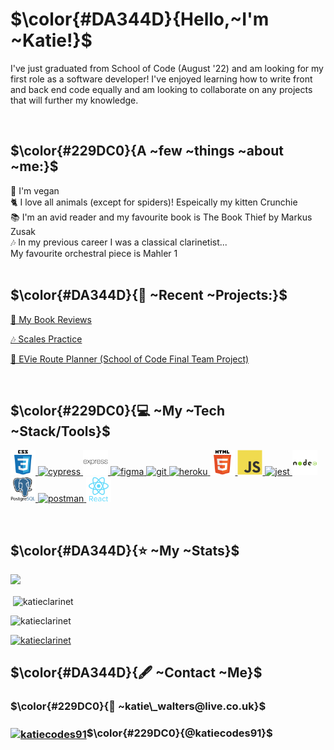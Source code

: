 # $\color{#DA344D}{Hello,~I'm ~Katie!}$
I've just graduated from School of Code (August '22) and am looking for my first role as a software developer!
I've enjoyed learning how to write front and back end code equally and am looking to collaborate on any projects that will further my knowledge.


<br>
<h2>$\color{#229DC0}{A ~few ~things ~about ~me:}$</h2>
🌱 I'm vegan <br>
🐈 I love all animals (except for spiders)! Espeically my kitten Crunchie <br>
📚 I'm an avid reader and my favourite book is The Book Thief by Markus Zusak <br>
🎶 In my previous career I was a classical clarinetist... <br>
My favourite orchestral piece is Mahler 1 <br>
<br>
<h2>$\color{#DA344D}{🍁 ~Recent ~Projects:}$</h2>     

[📘 My Book Reviews](https://github.com/KatieClarinet/BookReviews_FrontEnd)<br>     

[🎶 Scales Practice](https://github.com/KatieClarinet/MusicalScales_FrontEnd)      

[🚙 EVie Route Planner (School of Code Final Team Project)](https://github.com/SchoolOfCode/final-project_front-end-evie)


<br>
<h2>$\color{#229DC0}{💻 ~My ~Tech ~Stack/Tools}$</h2>
<p align="left"> <a href="https://www.w3schools.com/css/" target="_blank" rel="noreferrer"> <img src="https://raw.githubusercontent.com/devicons/devicon/master/icons/css3/css3-original-wordmark.svg" alt="css3" width="40" height="40"/> </a> <a href="https://www.cypress.io" target="_blank" rel="noreferrer"> <img src="https://raw.githubusercontent.com/simple-icons/simple-icons/6e46ec1fc23b60c8fd0d2f2ff46db82e16dbd75f/icons/cypress.svg" alt="cypress" width="40" height="40"/> </a> <a href="https://expressjs.com" target="_blank" rel="noreferrer"> <img src="https://raw.githubusercontent.com/devicons/devicon/master/icons/express/express-original-wordmark.svg" alt="express" width="40" height="40"/> </a> <a href="https://www.figma.com/" target="_blank" rel="noreferrer"> <img src="https://www.vectorlogo.zone/logos/figma/figma-icon.svg" alt="figma" width="40" height="40"/> </a> <a href="https://git-scm.com/" target="_blank" rel="noreferrer"> <img src="https://www.vectorlogo.zone/logos/git-scm/git-scm-icon.svg" alt="git" width="40" height="40"/> </a> <a href="https://heroku.com" target="_blank" rel="noreferrer"> <img src="https://www.vectorlogo.zone/logos/heroku/heroku-icon.svg" alt="heroku" width="40" height="40"/> </a> <a href="https://www.w3.org/html/" target="_blank" rel="noreferrer"> <img src="https://raw.githubusercontent.com/devicons/devicon/master/icons/html5/html5-original-wordmark.svg" alt="html5" width="40" height="40"/> </a> <a href="https://developer.mozilla.org/en-US/docs/Web/JavaScript" target="_blank" rel="noreferrer"> <img src="https://raw.githubusercontent.com/devicons/devicon/master/icons/javascript/javascript-original.svg" alt="javascript" width="40" height="40"/> </a> <a href="https://jestjs.io" target="_blank" rel="noreferrer"> <img src="https://www.vectorlogo.zone/logos/jestjsio/jestjsio-icon.svg" alt="jest" width="40" height="40"/> </a> <a href="https://nodejs.org" target="_blank" rel="noreferrer"> <img src="https://raw.githubusercontent.com/devicons/devicon/master/icons/nodejs/nodejs-original-wordmark.svg" alt="nodejs" width="40" height="40"/> </a> <a href="https://www.postgresql.org" target="_blank" rel="noreferrer"> <img src="https://raw.githubusercontent.com/devicons/devicon/master/icons/postgresql/postgresql-original-wordmark.svg" alt="postgresql" width="40" height="40"/> </a> <a href="https://postman.com" target="_blank" rel="noreferrer"> <img src="https://www.vectorlogo.zone/logos/getpostman/getpostman-icon.svg" alt="postman" width="40" height="40"/> </a> <a href="https://reactjs.org/" target="_blank" rel="noreferrer"> <img src="https://raw.githubusercontent.com/devicons/devicon/master/icons/react/react-original-wordmark.svg" alt="react" width="40" height="40"/> </a> </p>
<br>


<h2>$\color{#DA344D}{⭐ ~My ~Stats}$</h2>
<img src="https://www.codewars.com/users/KatieClarinet/badges/large" />
<p>&nbsp;<img align="center" src="https://github-readme-stats.vercel.app/api?username=katieclarinet&show_icons=true&locale=en" alt="katieclarinet" /></p>

<p align="left"> <img src="https://komarev.com/ghpvc/?username=katieclarinet&label=Profile%20views&color=0e75b6&style=flat" alt="katieclarinet" /> </p>

<p align="left"> <a href="https://github.com/ryo-ma/github-profile-trophy"><img src="https://github-profile-trophy.vercel.app/?username=katieclarinet" alt="katieclarinet" /></a> </p>
<h2>$\color{#DA344D}{🖋️ ~Contact ~Me}$</h2>
<h3>$\color{#229DC0}{📧 ~katie\_walters@live.co.uk}$</h3>
<h3>
<a href="https://twitter.com/katiecodes91" target="blank"><img align="center" src="https://raw.githubusercontent.com/rahuldkjain/github-profile-readme-generator/master/src/images/icons/Social/twitter.svg" alt="katiecodes91" height="30" width="40" /></a>$\color{#229DC0}{@katiecodes91}$
</h3>

